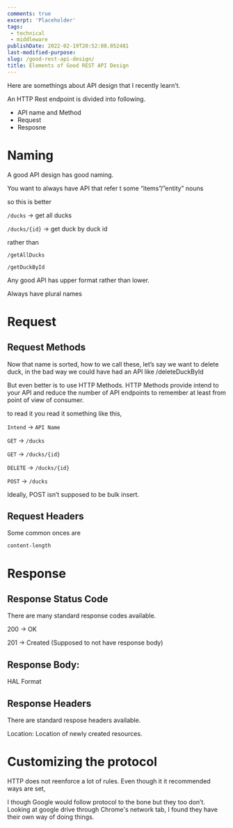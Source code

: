 ```yaml
---
comments: true
excerpt: 'Placeholder' 
tags:
 - technical
 - middleware
publishDate: 2022-02-19T20:52:08.052481
last-modified-purpose:
slug: /good-rest-api-design/
title: Elements of Good REST API Design
---
```


Here are somethings about API design that I recently learn’t.

An HTTP Rest endpoint is divided into following.

- API name and Method
- Request
- Resposne

# Naming

A good API design has good naming. 

You want to always have API that refer t some “items”/”entity” nouns

so this is better

`/ducks` → get all ducks

`/ducks/{id}` → get duck by duck id

rather than

`/getAllDucks`

`/getDuckById`

Any good API has upper format rather than lower.

Always have plural names

# Request
## Request Methods

Now that name is sorted, how to we call these, let’s say we want to delete duck, in the bad way we could have had an API like /deleteDuckById

But even better is to use HTTP Methods. HTTP Methods provide intend to your API and reduce the number of API endpoints to remember at least from point of view of consumer.

to read it you read it something like this,

`Intend` → `API Name`

`GET` → `/ducks`

`GET` → `/ducks/{id}`

`DELETE` → `/ducks/{id}`

`POST` → `/ducks`

Ideally, POST isn’t supposed to be bulk insert.

## Request Headers

Some common onces are 

`content-length`

# Response

## Response Status Code

There are many standard response codes available.

200 → OK

201 → Created (Supposed to not have response body)

## Response Body:

HAL Format

## Response Headers

There are standard respose headers available.

Location: Location of newly created resources.

# Customizing the protocol

HTTP does not reenforce a lot of rules. Even though it it recommended ways are set,

I though Google would follow protocol to the bone but they too don’t. Looking at google drive through Chrome's network tab, I found they have their own way of doing things.